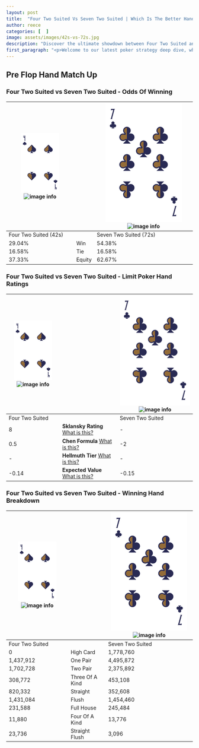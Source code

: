 ```yaml
---
layout: post
title:  "Four Two Suited Vs Seven Two Suited | Which Is The Better Hand In Poker? A Complete Guide"
author: reece
categories: [  ]
image: assets/images/42s-vs-72s.jpg
description: "Discover the ultimate showdown between Four Two Suited and Seven Two Suited in poker! Uncover the odds, strategies, and scenarios where one hand triumphs over the other. Get ready to up your poker game with this thrilling analysis."
first_paragraph: "<p>Welcome to our latest poker strategy deep dive, where we're pitting two distinct hands against each other in a high-stakes showdown: Four Two Suited vs Seven Two Suited.</p><p>In the dynamic world of poker, every decision counts, and knowing which hand holds the upper hand is key to your success at the table.</p><p>In this article, we'll dissect these two hands, explore the scenarios where one dominates the other, and equip you with the knowledge to make strategic choices that can tip the odds in your favor.</p><p>Get ready to unravel the intriguing dynamics of these poker hands and elevate your game to new heights.</p>"
---
```




[comment]: # (sp0)

## Pre Flop Hand Match Up

<div class="table hand-ratings" markdown="1"> 



### Four Two Suited vs Seven Two Suited - Odds Of Winning


    
| ![image info](assets/images/hand1/4.png) ![image info](assets/images/hand1/2s.png) |  | ![image info](assets/images/hand2/7.png) ![image info](assets/images/hand2/2s.png) |
| -------- | -------- | -------- |
| Four Two Suited (42s) |  | Seven Two Suited (72s) |
| 29.04% | Win | 54.38% |
| 16.58% | Tie | 16.58% |
| 37.33% | Equity | 62.67% |




[comment]: # (sp1)



### Four Two Suited vs Seven Two Suited - Limit Poker Hand Ratings


    
| ![image info](assets/images/hand1/4.png) ![image info](assets/images/hand1/2s.png) |  | ![image info](assets/images/hand2/7.png) ![image info](assets/images/hand2/2s.png) |
| -------- | -------- | -------- |
| Four Two Suited |  | Seven Two Suited |
| 8 | **Sklansky Rating** [What is this?](/sklansky-rating-explained) | - |
| 0.5 | **Chen Formula** [What is this?](/chen-formula-explained) | -2 |
| - | **Hellmuth Tier** [What is this?](/Hellmuth-tier-explained) | - |
| -0.14 | **Expected Value** [What is this?](/expected-value-explained) | -0.15 |




[comment]: # (sp2)



### Four Two Suited vs Seven Two Suited - Winning Hand Breakdown


    
| ![image info](assets/images/hand1/4.png) ![image info](assets/images/hand1/2s.png) |  | ![image info](assets/images/hand2/7.png) ![image info](assets/images/hand2/2s.png) |
| -------- | -------- | -------- |
| Four Two Suited |  | Seven Two Suited |
| 0 | High Card | 1,778,760 |
| 1,437,912 | One Pair | 4,495,872 |
| 1,702,728 | Two Pair | 2,375,892 |
| 308,772 | Three Of A Kind | 453,108 |
| 820,332 | Straight | 352,608 |
| 1,431,084 | Flush | 1,454,460 |
| 231,588 | Full House | 245,484 |
| 11,880 | Four Of A Kind | 13,776 |
| 23,736 | Straight Flush | 3,096 |




[comment]: # (sp3)



</div>

[comment]: # (sp4)



[comment]: # (sp5)

